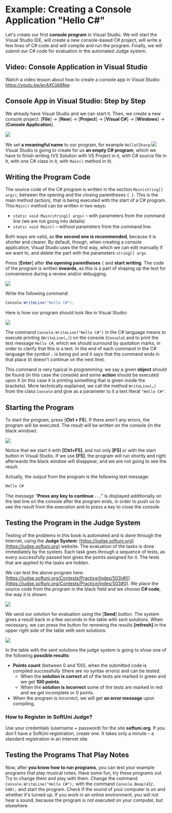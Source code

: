 # Example: Creating a Console Application "Hello C\#"

Let's create our first **console program** in Visual Studio. We will start the Visual Studio IDE, will create a new console-based C\# project, will write a few lines of C\# code and will compile and run the program. Finally, we will submit our C\# code for evaluation in the automated Judge system.

## Video: Console Application in Visual Studio

Watch a video lesson about how to create a console app in Visual Studio: https://youtu.be/ecAXCjjk6Nw.

## Console App in Visual Studio: Step by Step

We already have Visual Studio and we can start it. Then, we create a new console project: \[**File**\] → \[**New**\] → \[**Project**\] → \[**Visual C\#**\] → \[**Windows**\] → \[**Console Application**\].

![](/assets/chapter-1-images/01.Hello-csharp-01.png)

We set **a meaningful name** to our program, for example `HelloCSharp`:![](/assets/chapter-1-images/01.Hello-csharp-02.png)Visual Studio is going to create for us **an empty C\# program**, which we have to finish writing \(VS Solution with VS Project in it, with C\# source file in it, with one C\# class in it, with `Main()` method in it\).

## Writing the Program Code

The source code of the C\# program is written in the section `Main(string[] args)`, between the opening and the closing parentheses `{ }`. This is the main method \(action\), that is being executed with the start of a C\# program. This `Main()` method can be written in two ways:

* `static void Main(string[] args)` – with parameters from the command line \(we are not going into details\)
* `static void Main()` – without parameters from the command line.

Both ways are valid, as **the second one is recommended**, because it is shorter and clearer. By default, though, when creating a console application, Visual Studio uses the first way, which we can edit manually if we want to, and delete the part with the parameters `string[] args`.

Press \[**Enter**\] after **the opening parentheses** `{` and **start writing**. The code of the program is written **inwards**, as this is a part of shaping up the text for convenience during a review and/or debugging.

![](/assets/chapter-1-images/01.Hello-csharp-03.png)

Write the following command:

```csharp
Console.WriteLine("Hello C#");
```

Here is how our program should look like in Visual Studio:

![](/assets/chapter-1-images/01.Hello-csharp-04.png)

The command `Console.WriteLine("Hello C#")` in the C\# language means to execute printing \(`WriteLine(…)`\) on the console \(`Console`\) and to print the text message `Hello C#`, which we should surround by quotation marks, in order to clarify that this is a text. In the end of each command in the C\# language the symbol `;` is being put and it says that the command ends in that place \(it doesn't continue on the next line\).

This command is very typical in programming: we say a given **object** should be found \(in this case the console\) and some **action** should be executed upon it \(in this case it is printing something that is given inside the brackets\). More technically explained, we call the method `WriteLine(…)` from the class `Console` and give as a parameter to it a text literal `"Hello C#"`.

## Starting the Program

To start the program, press \[**Ctrl + F5**\]. If there aren't any errors, the program will be executed. The result will be written on the console \(in the black window\):

![](/assets/chapter-1-images/01.Hello-csharp-05.png)

Notice that we start it with **\[Ctrl+F5\]**, and not only **\[F5\]** or with the start button in Visual Studio. If we use **\[F5\]**, the program will run shortly and right afterwards the black window will disappear, and we are not going to see the result.

Actually, the output from the program is the following text message:

```csharp
Hello C#
```

The message "**Press any key to continue . . .**" is displayed additionally on the last line on the console after the program ends, in order to push us to see the result from the execution and to press a key to close the console.

## Testing the Program in the Judge System

Testing of the problems in this book is automated and is done through the Internet, using the **Judge System**: [https://judge.softuni.org](https://judge.softuni.org) website. The evaluation of the tasks is done immediately by the system. Each task goes through a sequence of tests, as every successfully passed test gives the points assigned for it. The tests that are applied to the tasks are hidden.

We can test the above program here: [https://judge.softuni.org/Contests/Practice/Index/503\#0](https://judge.softuni.org/Contests/Practice/Index/503#0). We place the source code from the program in the black field and we choose **C\# code**, the way it is shown:

![](/assets/chapter-1-images/01.Hello-csharp-06.png)

We send our solution for evaluation using the \[**Send**\] button. The system gives a result back in a few seconds in the table with sent solutions. When necessary, we can press the button for renewing the results **\[refresh\]** in the upper right side of the table with sent solutions:

![](/assets/chapter-1-images/01.Hello-csharp-07.png)

In the table with the sent solutions the judge system is going to show one of the following **possible results**:

* **Points count** \(between 0 and 100\), when the submitted code is compiled successfully \(there are no syntax errors\) and can be tested.
  * When the **solution is correct** all of the tests are marked in green and we get **100 points**.
  * When the **solution is incorrect** some of the tests are marked in red and we get incomplete or 0 points.
* When the program is incorrect, we will get **an error message** upon compiling.

### How to Register in SoftUni Judge?

Use your credentials \(username + password\) for the site **softuni.org**. If you don't have a SoftUni registration, create one. It takes only a minute – a standard registration in an Internet site.

## Testing the Programs That Play Notes

Now, after **you know how to run programs**, you can test your example programs that play musical notes. Have some fun, try these programs out. Try to change them and play with them. Change the command `Console.WriteLine("Hello C#");` with the command `Console.Beep(432, 500);` and start the program. Check if the sound of your computer is on and whether it's turned up. If you work in an online environment, you will not hear a sound, because the program is not executed on your computer, but elsewhere.

